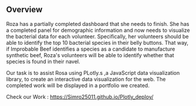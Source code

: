 ## Overview

Roza has a partially completed dashboard that she needs to finish. She has a completed panel for demographic information and now needs to visualize the bacterial data for each volunteer. Specifically, her volunteers should be able to identify the top 10 bacterial species in their belly buttons. That way, if Improbable Beef identifies a species as a candidate to manufacture synthetic beef, Roza's volunteers will be able to identify whether that species is found in their navel.

Our task is to assist Rosa  using PLotly.s ,a JavaScript data visualization library, to create an interactive data visualization for the web. The completed work will be displayed in a portfolio we created.

Check our Work : https://Simro25011.github.io/Plotly_deploy/
